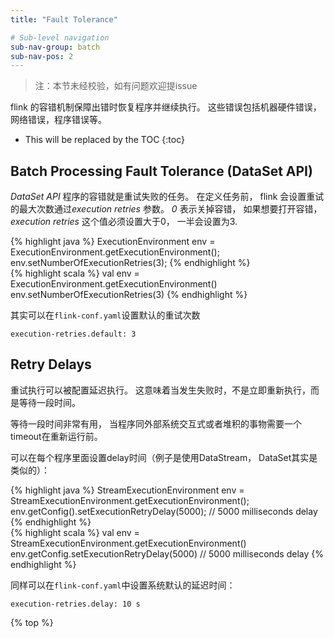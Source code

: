 ```yaml
---
title: "Fault Tolerance"

# Sub-level navigation
sub-nav-group: batch
sub-nav-pos: 2
---
```

<!--
Licensed to the Apache Software Foundation (ASF) under one
or more contributor license agreements.  See the NOTICE file
distributed with this work for additional information
regarding copyright ownership.  The ASF licenses this file
to you under the Apache License, Version 2.0 (the
"License"); you may not use this file except in compliance
with the License.  You may obtain a copy of the License at

  http://www.apache.org/licenses/LICENSE-2.0

Unless required by applicable law or agreed to in writing,
software distributed under the License is distributed on an
"AS IS" BASIS, WITHOUT WARRANTIES OR CONDITIONS OF ANY
KIND, either express or implied.  See the License for the
specific language governing permissions and limitations
under the License.
-->

>注：本节未经校验，如有问题欢迎提issue

flink 的容错机制保障出错时恢复程序并继续执行。 这些错误包括机器硬件错误，网络错误，程序错误等。

* This will be replaced by the TOC
{:toc}

Batch Processing Fault Tolerance (DataSet API)
----------------------------------------------


*DataSet API* 程序的容错就是重试失败的任务。 在定义任务前， flink 会设置重试的最大次数通过*execution retries* 参数。 
*0* 表示关掉容错， 如果想要打开容错， *execution retries*  这个值必须设置大于0， 一半会设置为3.

<div class="codetabs" markdown="1">
<div data-lang="java" markdown="1">
{% highlight java %}
ExecutionEnvironment env = ExecutionEnvironment.getExecutionEnvironment();
env.setNumberOfExecutionRetries(3);
{% endhighlight %}
</div>
<div data-lang="scala" markdown="1">
{% highlight scala %}
val env = ExecutionEnvironment.getExecutionEnvironment()
env.setNumberOfExecutionRetries(3)
{% endhighlight %}
</div>
</div>


其实可以在`flink-conf.yaml`设置默认的重试次数
~~~
execution-retries.default: 3
~~~


Retry Delays
------------

重试执行可以被配置延迟执行。 这意味着当发生失败时，不是立即重新执行，而是等待一段时间。

等待一段时间非常有用， 当程序同外部系统交互式或者堆积的事物需要一个timeout在重新运行前。

可以在每个程序里面设置delay时间（例子是使用DataStream， DataSet其实是类似的）：

<div class="codetabs" markdown="1">
<div data-lang="java" markdown="1">
{% highlight java %}
StreamExecutionEnvironment env = StreamExecutionEnvironment.getExecutionEnvironment();
env.getConfig().setExecutionRetryDelay(5000); // 5000 milliseconds delay
{% endhighlight %}
</div>
<div data-lang="scala" markdown="1">
{% highlight scala %}
val env = StreamExecutionEnvironment.getExecutionEnvironment()
env.getConfig.setExecutionRetryDelay(5000) // 5000 milliseconds delay
{% endhighlight %}
</div>
</div>

同样可以在`flink-conf.yaml`中设置系统默认的延迟时间：

~~~
execution-retries.delay: 10 s
~~~

{% top %}
